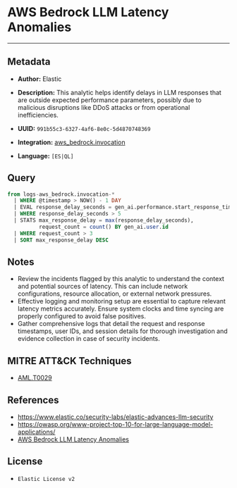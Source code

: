 # AWS Bedrock LLM Latency Anomalies

---

## Metadata

- **Author:** Elastic
- **Description:** This analytic helps identify delays in LLM responses that are outside expected performance parameters, possibly due to malicious disruptions like DDoS attacks or from operational inefficiencies.

- **UUID:** `991b55c3-6327-4af6-8e0c-5d4870748369`
- **Integration:** [aws_bedrock.invocation](https://docs.elastic.co/integrations/aws_bedrock)
- **Language:** `[ES|QL]`

## Query

```sql
from logs-aws_bedrock.invocation-*
  | WHERE @timestamp > NOW() - 1 DAY
  | EVAL response_delay_seconds = gen_ai.performance.start_response_time / 1000
  | WHERE response_delay_seconds > 5
  | STATS max_response_delay = max(response_delay_seconds),
          request_count = count() BY gen_ai.user.id
  | WHERE request_count > 3
  | SORT max_response_delay DESC
```

## Notes

- Review the incidents flagged by this analytic to understand the context and potential sources of latency. This can include network configurations, resource allocation, or external network pressures.
- Effective logging and monitoring setup are essential to capture relevant latency metrics accurately. Ensure system clocks and time syncing are properly configured to avoid false positives.
- Gather comprehensive logs that detail the request and response timestamps, user IDs, and session details for thorough investigation and evidence collection in case of security incidents.
## MITRE ATT&CK Techniques

- [AML.T0029](https://atlas.mitre.org/techniques/AML.T0029)
## References

- https://www.elastic.co/security-labs/elastic-advances-llm-security
- https://owasp.org/www-project-top-10-for-large-language-model-applications/
- [AWS Bedrock LLM Latency Anomalies](..\queries\aws_bedrock_latency_anomalies_detection.toml)

## License

- `Elastic License v2`
